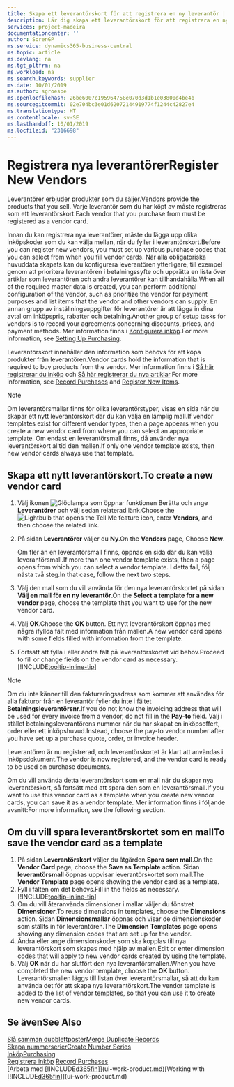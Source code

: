 ```yaml
---
title: Skapa ett leverantörskort för att registrera en ny leverantör | Microsoft Docs
description: Lär dig skapa ett leverantörskort för att registrera en ny leverantör.
services: project-madeira
documentationcenter: ''
author: SorenGP
ms.service: dynamics365-business-central
ms.topic: article
ms.devlang: na
ms.tgt_pltfrm: na
ms.workload: na
ms.search.keywords: supplier
ms.date: 10/01/2019
ms.author: sgroespe
ms.openlocfilehash: 26be6007c195964758e070d3d1b1e03800d4be4b
ms.sourcegitcommit: 02e704bc3e01d62072144919774f1244c42827e4
ms.translationtype: HT
ms.contentlocale: sv-SE
ms.lasthandoff: 10/01/2019
ms.locfileid: "2316698"
---
```

# <a name="register-new-vendors"></a><span data-ttu-id="91d6e-103">Registrera nya leverantörer</span><span class="sxs-lookup"><span data-stu-id="91d6e-103">Register New Vendors</span></span>
<span data-ttu-id="91d6e-104">Leverantörer erbjuder produkter som du säljer.</span><span class="sxs-lookup"><span data-stu-id="91d6e-104">Vendors provide the products that you sell.</span></span> <span data-ttu-id="91d6e-105">Varje leverantör som du har köpt av måste registreras som ett leverantörskort.</span><span class="sxs-lookup"><span data-stu-id="91d6e-105">Each vendor that you purchase from must be registered as a vendor card.</span></span>

<span data-ttu-id="91d6e-106">Innan du kan registrera nya leverantörer, måste du lägga upp olika inköpskoder som du kan välja mellan, när du fyller i leverantörskort.</span><span class="sxs-lookup"><span data-stu-id="91d6e-106">Before you can register new vendors, you must set up various purchase codes that you can select from when you fill vendor cards.</span></span> <span data-ttu-id="91d6e-107">När alla obligatoriska huvuddata skapats kan du konfigurera leverantören ytterligare, till exempel genom att prioritera leverantören i betalningssyfte och upprätta en lista över artiklar som leverantören och andra leverantörer kan tillhandahålla.</span><span class="sxs-lookup"><span data-stu-id="91d6e-107">When all of the required master data is created, you can perform additional configuration of the vendor, such as prioritize the vendor for payment purposes and list items that the vendor and other vendors can supply.</span></span> <span data-ttu-id="91d6e-108">En annan grupp av inställningsuppgifter för leverantörer är att lägga in dina avtal om inköpspris, rabatter och betalning.</span><span class="sxs-lookup"><span data-stu-id="91d6e-108">Another group of setup tasks for vendors is to record your agreements concerning discounts, prices, and payment methods.</span></span> <span data-ttu-id="91d6e-109">Mer information finns i [Konfigurera inköp](purchasing-setup-purchasing.md).</span><span class="sxs-lookup"><span data-stu-id="91d6e-109">For more information, see [Setting Up Purchasing](purchasing-setup-purchasing.md).</span></span>

<span data-ttu-id="91d6e-110">Leverantörskort innehåller den information som behövs för att köpa produkter från leverantören.</span><span class="sxs-lookup"><span data-stu-id="91d6e-110">Vendor cards hold the information that is required to buy products from the vendor.</span></span> <span data-ttu-id="91d6e-111">Mer information finns i [Så här registrerar du inköp](purchasing-how-record-purchases.md) och [Så här registrerar du nya artiklar](inventory-how-register-new-items.md).</span><span class="sxs-lookup"><span data-stu-id="91d6e-111">For more information, see [Record Purchases](purchasing-how-record-purchases.md) and [Register New Items](inventory-how-register-new-items.md).</span></span>

> [!NOTE]  
>   <span data-ttu-id="91d6e-112">Om leverantörsmallar finns för olika leverantörstyper, visas en sida när du skapar ett nytt leverantörskort där du kan välja en lämplig mall.</span><span class="sxs-lookup"><span data-stu-id="91d6e-112">If vendor templates exist for different vendor types, then a page appears when you create a new vendor card from where you can select an appropriate template.</span></span> <span data-ttu-id="91d6e-113">Om endast en leverantörsmall finns, då använder nya leverantörskort alltid den mallen.</span><span class="sxs-lookup"><span data-stu-id="91d6e-113">If only one vendor template exists, then new vendor cards always use that template.</span></span>

## <a name="to-create-a-new-vendor-card"></a><span data-ttu-id="91d6e-114">Skapa ett nytt leverantörskort.</span><span class="sxs-lookup"><span data-stu-id="91d6e-114">To create a new vendor card</span></span>
1. <span data-ttu-id="91d6e-115">Välj ikonen ![Glödlampa som öppnar funktionen Berätta](media/ui-search/search_small.png "Berätta vad du vill göra") och ange **Leverantörer** och välj sedan relaterad länk.</span><span class="sxs-lookup"><span data-stu-id="91d6e-115">Choose the ![Lightbulb that opens the Tell Me feature](media/ui-search/search_small.png "Tell me what you want to do") icon, enter **Vendors**, and then choose the related link.</span></span>  
2. <span data-ttu-id="91d6e-116">På sidan **Leverantörer** väljer du **Ny**.</span><span class="sxs-lookup"><span data-stu-id="91d6e-116">On the **Vendors** page, Choose **New**.</span></span>

    <span data-ttu-id="91d6e-117">Om fler än en leverantörsmall finns, öppnas en sida där du kan välja leverantörsmall.</span><span class="sxs-lookup"><span data-stu-id="91d6e-117">If more than one vendor template exists, then a page opens from which you can select a vendor template.</span></span> <span data-ttu-id="91d6e-118">I detta fall, följ nästa två steg.</span><span class="sxs-lookup"><span data-stu-id="91d6e-118">In that case, follow the next two steps.</span></span>
3. <span data-ttu-id="91d6e-119">Välj den mall som du vill använda för den nya leverantörskortet på sidan **Välj en mall för en ny leverantör**.</span><span class="sxs-lookup"><span data-stu-id="91d6e-119">On the **Select a template for a new vendor** page, choose the template that you want to use for the new vendor card.</span></span>
4. <span data-ttu-id="91d6e-120">Välj **OK**.</span><span class="sxs-lookup"><span data-stu-id="91d6e-120">Choose the **OK** button.</span></span> <span data-ttu-id="91d6e-121">Ett nytt leverantörskort öppnas med några ifyllda fält med information från mallen.</span><span class="sxs-lookup"><span data-stu-id="91d6e-121">A new vendor card opens with some fields filled with information from the template.</span></span>
5. <span data-ttu-id="91d6e-122">Fortsätt att fylla i eller ändra fält på leverantörskortet vid behov.</span><span class="sxs-lookup"><span data-stu-id="91d6e-122">Proceed to fill or change fields on the vendor card as necessary.</span></span> [!INCLUDE[tooltip-inline-tip](includes/tooltip-inline-tip_md.md)]

> [!NOTE]  
>   <span data-ttu-id="91d6e-123">Om du inte känner till den faktureringsadress som kommer att användas för alla fakturor från en leverantör fyller du inte i fältet **Betalningsleverantörsnr**.</span><span class="sxs-lookup"><span data-stu-id="91d6e-123">If you do not know the invoicing address that will be used for every invoice from a vendor, do not fill in the **Pay-to** field.</span></span> <span data-ttu-id="91d6e-124">Välj i stället betalningsleverantörens nummer när du har skapat en inköpsoffert, order eller ett inköpshuvud.</span><span class="sxs-lookup"><span data-stu-id="91d6e-124">Instead, choose the pay-to vendor number after you have set up a purchase quote, order, or invoice header.</span></span>

<span data-ttu-id="91d6e-125">Leverantören är nu registrerad, och leverantörskortet är klart att användas i inköpsdokument.</span><span class="sxs-lookup"><span data-stu-id="91d6e-125">The vendor is now registered, and the vendor card is ready to be used on purchase documents.</span></span>

<span data-ttu-id="91d6e-126">Om du vill använda detta leverantörskort som en mall när du skapar nya leverantörskort, så fortsätt med att spara den som en leverantörsmall.</span><span class="sxs-lookup"><span data-stu-id="91d6e-126">If you want to use this vendor card as a template when you create new vendor cards, you can save it as a vendor template.</span></span> <span data-ttu-id="91d6e-127">Mer information finns i följande avsnitt:</span><span class="sxs-lookup"><span data-stu-id="91d6e-127">For more information, see the following section.</span></span>

## <a name="to-save-the-vendor-card-as-a-template"></a><span data-ttu-id="91d6e-128">Om du vill spara leverantörskortet som en mall</span><span class="sxs-lookup"><span data-stu-id="91d6e-128">To save the vendor card as a template</span></span>
1. <span data-ttu-id="91d6e-129">På sidan **Leverantörskort** väljer du åtgärden **Spara som mall**.</span><span class="sxs-lookup"><span data-stu-id="91d6e-129">On the **Vendor Card** page, choose the **Save as Template** action.</span></span> <span data-ttu-id="91d6e-130">Sidan **leverantörsmall** öppnas uppvisar leverantörskortet som mall.</span><span class="sxs-lookup"><span data-stu-id="91d6e-130">The **Vendor Template** page opens showing the vendor card as a template.</span></span>
2. <span data-ttu-id="91d6e-131">Fyll i fälten om det behövs.</span><span class="sxs-lookup"><span data-stu-id="91d6e-131">Fill in the fields as necessary.</span></span> [!INCLUDE[tooltip-inline-tip](includes/tooltip-inline-tip_md.md)]
3. <span data-ttu-id="91d6e-132">Om du vill återanvända dimensioner i mallar väljer du fönstret **Dimensioner**.</span><span class="sxs-lookup"><span data-stu-id="91d6e-132">To reuse dimensions in templates, choose the **Dimensions** action.</span></span> <span data-ttu-id="91d6e-133">Sidan **Dimensionsmallar** öppnas och visar de dimensionskoder som ställts in för leverantören.</span><span class="sxs-lookup"><span data-stu-id="91d6e-133">The **Dimension Templates** page opens showing any dimension codes that are set up for the vendor.</span></span>
4. <span data-ttu-id="91d6e-134">Ändra eller ange dimensionskoder som ska kopplas till nya leverantörskort som skapas med hjälp av mallen.</span><span class="sxs-lookup"><span data-stu-id="91d6e-134">Edit or enter dimension codes that will apply to new vendor cards created by using the template.</span></span>
5. <span data-ttu-id="91d6e-135">Välj **OK** när du har slutfört den nya leverantörsmallen.</span><span class="sxs-lookup"><span data-stu-id="91d6e-135">When you have completed the new vendor template, choose the **OK** button.</span></span>  
   <span data-ttu-id="91d6e-136">Leverantörsmallen läggs till listan över leverantörsmallar, så att du kan använda det för att skapa nya leverantörskort.</span><span class="sxs-lookup"><span data-stu-id="91d6e-136">The vendor template is added to the list of vendor templates, so that you can use it to create new vendor cards.</span></span>

## <a name="see-also"></a><span data-ttu-id="91d6e-137">Se även</span><span class="sxs-lookup"><span data-stu-id="91d6e-137">See Also</span></span>
[<span data-ttu-id="91d6e-138">Slå samman dubblettposter</span><span class="sxs-lookup"><span data-stu-id="91d6e-138">Merge Duplicate Records</span></span>](sales-how-merge-duplicate-records.md)  
[<span data-ttu-id="91d6e-139">Skapa nummerserier</span><span class="sxs-lookup"><span data-stu-id="91d6e-139">Create Number Series</span></span>](ui-create-number-series.md)  
[<span data-ttu-id="91d6e-140">Inköp</span><span class="sxs-lookup"><span data-stu-id="91d6e-140">Purchasing</span></span>](purchasing-manage-purchasing.md)  
<span data-ttu-id="91d6e-141">[Registrera inköp](purchasing-how-record-purchases.md) </span><span class="sxs-lookup"><span data-stu-id="91d6e-141">[Record Purchases](purchasing-how-record-purchases.md) </span></span>  
<span data-ttu-id="91d6e-142">[Arbeta med [!INCLUDE[d365fin](includes/d365fin_md.md)]](ui-work-product.md)</span><span class="sxs-lookup"><span data-stu-id="91d6e-142">[Working with [!INCLUDE[d365fin](includes/d365fin_md.md)]](ui-work-product.md)</span></span>  
